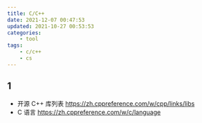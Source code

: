 ```yaml
---
title: C/C++
date: 2021-12-07 00:47:53
updated: 2021-10-27 00:53:53
categories: 
    - tool
tags: 
    - c/c++
    - cs
---
```





## 1




- 开源 C++ 库列表
https://zh.cppreference.com/w/cpp/links/libs
- C 语言
https://zh.cppreference.com/w/c/language
